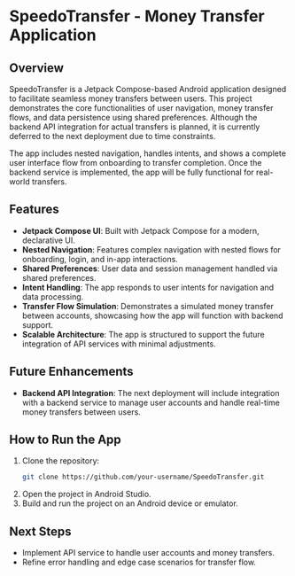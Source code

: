 # SpeedoTransfer - Money Transfer Application

## Overview
SpeedoTransfer is a Jetpack Compose-based Android application designed to facilitate seamless money transfers between users. This project demonstrates the core functionalities of user navigation, money transfer flows, and data persistence using shared preferences. Although the backend API integration for actual transfers is planned, it is currently deferred to the next deployment due to time constraints. 

The app includes nested navigation, handles intents, and shows a complete user interface flow from onboarding to transfer completion. Once the backend service is implemented, the app will be fully functional for real-world transfers.

## Features
- **Jetpack Compose UI**: Built with Jetpack Compose for a modern, declarative UI.
- **Nested Navigation**: Features complex navigation with nested flows for onboarding, login, and in-app interactions.
- **Shared Preferences**: User data and session management handled via shared preferences.
- **Intent Handling**: The app responds to user intents for navigation and data processing.
- **Transfer Flow Simulation**: Demonstrates a simulated money transfer between accounts, showcasing how the app will function with backend support.
- **Scalable Architecture**: The app is structured to support the future integration of API services with minimal adjustments.

## Future Enhancements
- **Backend API Integration**: The next deployment will include integration with a backend service to manage user accounts and handle real-time money transfers between users.
  
## How to Run the App
1. Clone the repository:
    ```bash
    git clone https://github.com/your-username/SpeedoTransfer.git
    ```
2. Open the project in Android Studio.
3. Build and run the project on an Android device or emulator.

## Next Steps
- Implement API service to handle user accounts and money transfers.
- Refine error handling and edge case scenarios for transfer flow.
  
